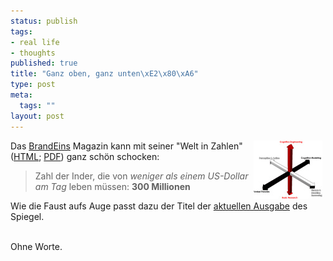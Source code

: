 ```yaml
--- 
status: publish
tags: 
- real life
- thoughts
published: true
title: "Ganz oben, ganz unten\xE2\x80\xA6"
type: post
meta: 
  tags: ""
layout: post
---
```

<p><img width="110" height="93" border="0" hspace="5" align="right" src="/media/wp/allgemein/arrows.serendipityThumb.jpg" alt=""  />Das <a target="_BLANK" href="http://www.brandeins.de/" title="http://www.brandeins.de/" onmouseover="window.status='http://www.brandeins.de/';return true;" onmouseout="window.status='';return true;">BrandEins</a> Magazin kann mit seiner &quot;Welt in Zahlen&quot; (<a target="_BLANK" href="http://brandeins.de/home/inhalt_detail.asp?id=1464&MenuID=8&MagID=54&sid=su2172371511725793705" title="http://brandeins.de/home/inhalt_detail.asp?id=1464&MenuID=8&MagID=54&sid=su2172371511725793705" onmouseover="window.status='http://brandeins.de/home/inhalt_detail.asp?id=1464&MenuID=8&MagID=54&sid=su2172371511725793705';return true;" onmouseout="window.status='';return true;">HTML</a>; <a target="_BLANK" href="http://brandeins.de/ximages/14733_014weltinz.pdf" title="http://brandeins.de/ximages/14733_014weltinz.pdf" onmouseover="window.status='http://brandeins.de/ximages/14733_014weltinz.pdf';return true;" onmouseout="window.status='';return true;">PDF</a>) ganz schön schocken:</p>

<blockquote><p>Zahl der Inder, die von <i>weniger als einem US-Dollar am Tag</i> leben müssen: <b>300 Millionen</b></p>

</blockquote>
<p>Wie die Faust aufs Auge passt dazu der Titel der <a target="_BLANK" href="http://www.spiegel.de/spiegel/inhalt/0,1518,ausg-1625,00.html" title="http://www.spiegel.de/spiegel/inhalt/0,1518,ausg-1625,00.html" onmouseover="window.status='http://www.spiegel.de/spiegel/inhalt/0,1518,ausg-1625,00.html';return true;" onmouseout="window.status='';return true;">aktuellen Ausgabe</a> des Spiegel.<br />
<img src="http://www.spiegel.de/img/0,1020,390911,00.jpg" alt=""  /></p>

<p>Ohne Worte.</p>
